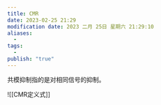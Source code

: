 ```yaml
---
title: CMR
date: 2023-02-25 21:29
modification date: 2023 二月 25日 星期六 21:29:10
aliases:
  - 
tags:
  - 
publish: "true"
---
```


共模抑制指的是对相同信号的抑制。

![[CMR定义式]]